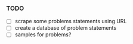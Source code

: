 ### TODO

- [ ] scrape some problems statements using URL
- [ ] create a database of problem statements
- [ ] samples for problems?

